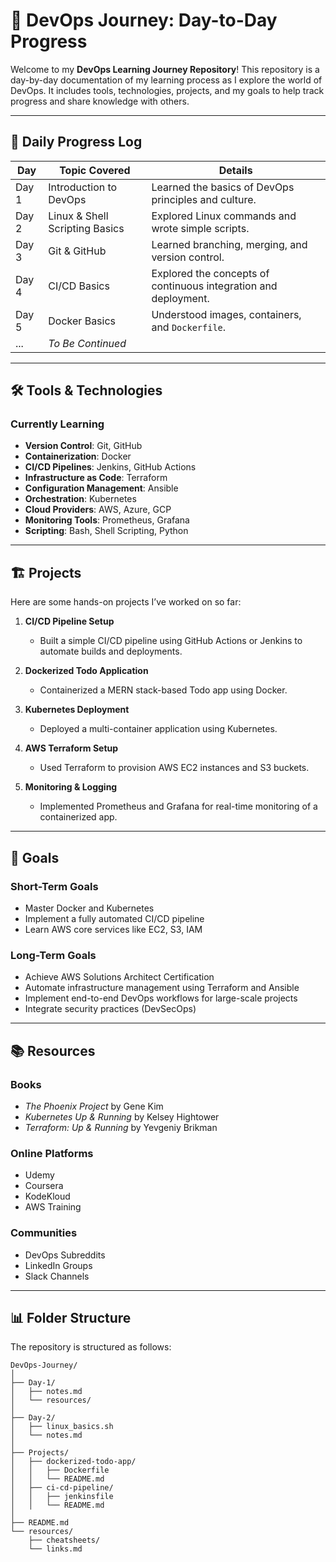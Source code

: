 # 🚀 DevOps Journey: Day-to-Day Progress  

Welcome to my **DevOps Learning Journey Repository**! This repository is a day-by-day documentation of my learning process as I explore the world of DevOps. It includes tools, technologies, projects, and my goals to help track progress and share knowledge with others.

---

## 📅 Daily Progress Log  

| **Day** | **Topic Covered**                 | **Details**                                         |
|---------|-----------------------------------|----------------------------------------------------|
| Day 1   | Introduction to DevOps            | Learned the basics of DevOps principles and culture.|
| Day 2   | Linux & Shell Scripting Basics    | Explored Linux commands and wrote simple scripts. |
| Day 3   | Git & GitHub                      | Learned branching, merging, and version control.   |
| Day 4   | CI/CD Basics                      | Explored the concepts of continuous integration and deployment. |
| Day 5   | Docker Basics                     | Understood images, containers, and `Dockerfile`.  |
| ...     | *To Be Continued*                 |                                                  |

---

## 🛠️ Tools & Technologies  

### **Currently Learning**  
- **Version Control**: Git, GitHub  
- **Containerization**: Docker  
- **CI/CD Pipelines**: Jenkins, GitHub Actions  
- **Infrastructure as Code**: Terraform  
- **Configuration Management**: Ansible  
- **Orchestration**: Kubernetes  
- **Cloud Providers**: AWS, Azure, GCP  
- **Monitoring Tools**: Prometheus, Grafana  
- **Scripting**: Bash, Shell Scripting, Python  

---

## 🏗️ Projects  

Here are some hands-on projects I’ve worked on so far:

1. **CI/CD Pipeline Setup**  
   - Built a simple CI/CD pipeline using GitHub Actions or Jenkins to automate builds and deployments.  

2. **Dockerized Todo Application**  
   - Containerized a MERN stack-based Todo app using Docker.

3. **Kubernetes Deployment**  
   - Deployed a multi-container application using Kubernetes.  

4. **AWS Terraform Setup**  
   - Used Terraform to provision AWS EC2 instances and S3 buckets.  

5. **Monitoring & Logging**  
   - Implemented Prometheus and Grafana for real-time monitoring of a containerized app.

---

## 🎯 Goals  

### **Short-Term Goals**  
- Master Docker and Kubernetes  
- Implement a fully automated CI/CD pipeline  
- Learn AWS core services like EC2, S3, IAM  

### **Long-Term Goals**  
- Achieve AWS Solutions Architect Certification  
- Automate infrastructure management using Terraform and Ansible  
- Implement end-to-end DevOps workflows for large-scale projects  
- Integrate security practices (DevSecOps)  

---

## 📚 Resources  

### **Books**  
- *The Phoenix Project* by Gene Kim  
- *Kubernetes Up & Running* by Kelsey Hightower  
- *Terraform: Up & Running* by Yevgeniy Brikman  

### **Online Platforms**  
- Udemy  
- Coursera  
- KodeKloud  
- AWS Training  

### **Communities**  
- DevOps Subreddits  
- LinkedIn Groups  
- Slack Channels  

---

## 📊 Folder Structure  

The repository is structured as follows:

```plaintext
DevOps-Journey/
│
├── Day-1/
│   ├── notes.md
│   └── resources/
│
├── Day-2/
│   ├── linux_basics.sh
│   └── notes.md
│
├── Projects/
│   ├── dockerized-todo-app/
│   │   ├── Dockerfile
│   │   └── README.md
│   ├── ci-cd-pipeline/
│   │   ├── jenkinsfile
│   │   └── README.md
│
├── README.md
└── resources/
    ├── cheatsheets/
    └── links.md
